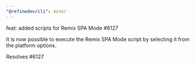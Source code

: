 ```yaml
---
"@refinedev/cli": minor
---
```


feat: added scripts for Remix SPA Mode #6127

It is now possible to execute the Remix SPA Mode script by selecting it from the platform options.

Resolves #6127
